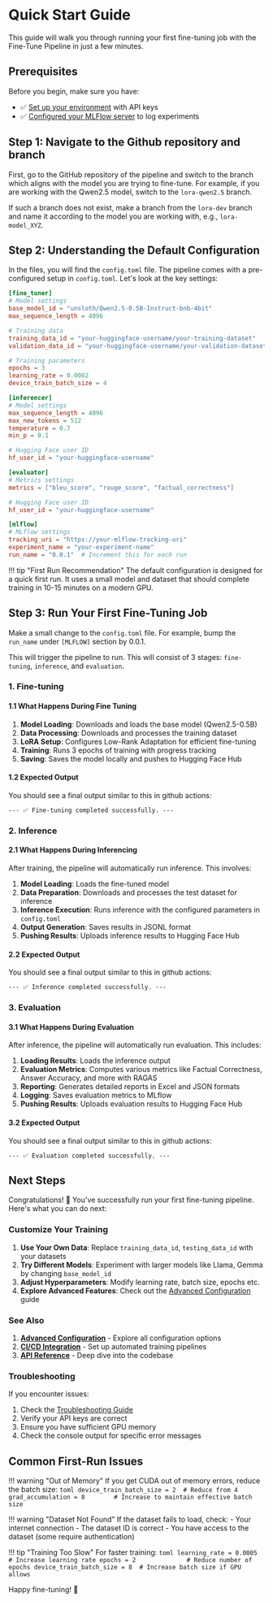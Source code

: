 # Quick Start Guide

This guide will walk you through running your first fine-tuning job with the Fine-Tune Pipeline in just a few minutes.

## Prerequisites

Before you begin, make sure you have:

- ✅ [Set up your environment](environment-setup.md) with API keys
- ✅ [Configured your MLFlow server](choreo-setup.md) to log experiments

## Step 1: Navigate to the Github repository and branch

First, go to the GitHub repository of the pipeline and switch to the branch which aligns with the model you are trying to fine-tune. For example, if you are working with the Qwen2.5 model, switch to the `lora-qwen2.5` branch.

If such a branch does not exist, make a branch from the `lora-dev` branch and name it according to the model you are working with, e.g., `lora-model_XYZ`.

## Step 2: Understanding the Default Configuration

In the files, you will find the `config.toml` file. The pipeline comes with a pre-configured setup in `config.toml`. Let's look at the key settings:

```toml
[fine_tuner]
# Model settings
base_model_id = "unsloth/Qwen2.5-0.5B-Instruct-bnb-4bit"
max_sequence_length = 4096

# Training data
training_data_id = "your-huggingface-username/your-training-dataset"
validation_data_id = "your-huggingface-username/your-validation-dataset"  # Optional

# Training parameters
epochs = 3
learning_rate = 0.0002
device_train_batch_size = 4

[inferencer]
# Model settings
max_sequence_length = 4096
max_new_tokens = 512
temperature = 0.7
min_p = 0.1

# Hugging Face user ID
hf_user_id = "your-huggingface-username"

[evaluator]
# Metrics settings
metrics = ["bleu_score", "rouge_score", "factual_correctness"]

# Hugging Face user ID
hf_user_id = "your-huggingface-username"

[mlflow]
# MLflow settings
tracking_uri = "https://your-mlflow-tracking-uri"
experiment_name = "your-experiment-name"
run_name = "0.0.1"  # Increment this for each run
```

!!! tip "First Run Recommendation"
    The default configuration is designed for a quick first run. It uses a small model and dataset that should complete training in 10-15 minutes on a modern GPU.

## Step 3: Run Your First Fine-Tuning Job

Make a small change to the `config.toml` file. For example, bump the `run_name` under `[MLFLOW]` section by 0.0.1.

This will trigger the pipeline to run. This will consist of 3 stages: `fine-tuning`, `inference`, and `evaluation`.

### 1. Fine-tuning

#### 1.1 What Happens During Fine Tuning

1. **Model Loading**: Downloads and loads the base model (Qwen2.5-0.5B)
2. **Data Processing**: Downloads and processes the training dataset
3. **LoRA Setup**: Configures Low-Rank Adaptation for efficient fine-tuning
4. **Training**: Runs 3 epochs of training with progress tracking
5. **Saving**: Saves the model locally and pushes to Hugging Face Hub

#### 1.2 Expected Output

You should see a final output similar to this in github actions:

```text
--- ✅ Fine-tuning completed successfully. ---
```

### 2. Inference

#### 2.1 What Happens During Inferencing

After training, the pipeline will automatically run inference. This involves:

1. **Model Loading**: Loads the fine-tuned model
2. **Data Preparation**: Downloads and processes the test dataset for inference
3. **Inference Execution**: Runs inference with the configured parameters in `config.toml`
4. **Output Generation**: Saves results in JSONL format
5. **Pushing Results**: Uploads inference results to Hugging Face Hub

#### 2.2 Expected Output

You should see a final output similar to this in github actions:

```text
--- ✅ Inference completed successfully. ---
```

### 3. Evaluation

#### 3.1 What Happens During Evaluation

After inference, the pipeline will automatically run evaluation. This includes:

1. **Loading Results**: Loads the inference output
2. **Evaluation Metrics**: Computes various metrics like Factual Correctness, Answer Accuracy, and more with RAGAS
3. **Reporting**: Generates detailed reports in Excel and JSON formats
4. **Logging**: Saves evaluation metrics to MLflow
5. **Pushing Results**: Uploads evaluation results to Hugging Face Hub

#### 3.2 Expected Output

You should see a final output similar to this in github actions:

```text
--- ✅ Evaluation completed successfully. ---
```

## Next Steps

Congratulations! 🎉 You've successfully run your first fine-tuning pipeline. Here's what you can do next:

### Customize Your Training

1. **Use Your Own Data**: Replace `training_data_id`, `testing_data_id` with your datasets
2. **Try Different Models**: Experiment with larger models like Llama, Gemma by changing `base_model_id`
3. **Adjust Hyperparameters**: Modify learning rate, batch size, epochs etc.
4. **Explore Advanced Features**: Check out the [Advanced Configuration](../tutorials/advanced-configuration.md) guide

### See Also

1. **[Advanced Configuration](../tutorials/advanced-configuration.md)** - Explore all configuration options
2. **[CI/CD Integration](../tutorials/ci-cd-integration.md)** - Set up automated training pipelines
3. **[API Reference](../api-reference.md)** - Deep dive into the codebase

### Troubleshooting

If you encounter issues:

1. Check the [Troubleshooting Guide](../troubleshooting.md)
2. Verify your API keys are correct
3. Ensure you have sufficient GPU memory
4. Check the console output for specific error messages

## Common First-Run Issues

!!! warning "Out of Memory"
    If you get CUDA out of memory errors, reduce the batch size:
    ```toml
    device_train_batch_size = 2  # Reduce from 4
    grad_accumulation = 8        # Increase to maintain effective batch size
    ```

!!! warning "Dataset Not Found"
    If the dataset fails to load, check:
        - Your internet connection
        - The dataset ID is correct
        - You have access to the dataset (some require authentication)

!!! tip "Training Too Slow"
    For faster training:
    ```toml
    learning_rate = 0.0005  # Increase learning rate
    epochs = 2              # Reduce number of epochs
    device_train_batch_size = 8  # Increase batch size if GPU allows
    ```

Happy fine-tuning! 🚀
